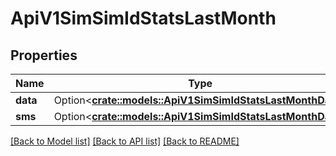 # ApiV1SimSimIdStatsLastMonth

## Properties

Name | Type | Description | Notes
------------ | ------------- | ------------- | -------------
**data** | Option<[**crate::models::ApiV1SimSimIdStatsLastMonthData**](_api_v1_sim_sim_id_stats_last_month_data.md)> |  | [optional]
**sms** | Option<[**crate::models::ApiV1SimSimIdStatsLastMonthData**](_api_v1_sim_sim_id_stats_last_month_data.md)> |  | [optional]

[[Back to Model list]](../README.md#documentation-for-models) [[Back to API list]](../README.md#documentation-for-api-endpoints) [[Back to README]](../README.md)


